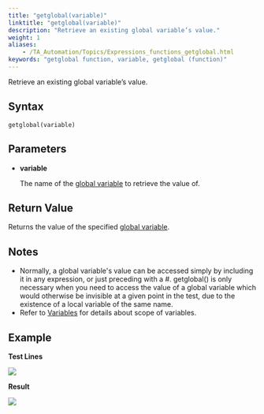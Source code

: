 ```yaml
--- 
title: "getglobal(variable)"
linktitle: "getglobal(variable)"
description: "Retrieve an existing global variable’s value."
weight: 1
aliases: 
    - /TA_Automation/Topics/Expressions_functions_getglobal.html
keywords: "getglobal function, variable, getglobal (function)"
---
```


Retrieve an existing global variable’s value.

## Syntax

`getglobal(variable)`

## Parameters

-   **variable**

    The name of the [global variable](/automation-guide/action-based-testing-language/the-test-language/variables/) to retrieve the value of.


## Return Value

Returns the value of the specified [global variable](/automation-guide/action-based-testing-language/the-test-language/variables/).

## Notes

-   Normally, a global variable's value can be accessed simply by including it in any expression, or just preceding with a \#. getglobal\(\) is only necessary when you need to access the value of a global variable which would otherwise be invisible at a given point in the test, due to the existence of a local variable of the same name.
-   Refer to [Variables](/automation-guide/action-based-testing-language/the-test-language/variables/) for details about scope of variables.

## Example

**Test Lines**

![](/images/TA_Automation/Images/automationguide_getglobalfunction_pgm.png)

**Result**

![](/images/TA_Automation/Images/automationguide_getglobalfunction_res.png)


